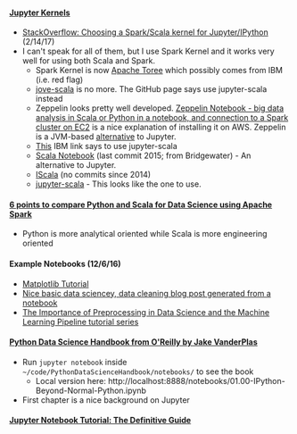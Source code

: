 #### [Jupyter Kernels](https://github.com/jupyter/jupyter/wiki/Jupyter-kernels)
* [StackOverflow: Choosing a Spark/Scala kernel for Jupyter/IPython](http://stackoverflow.com/questions/32858203/choose-spark-scala-kernel-for-jupyter-ipython) (2/14/17)
* I can't speak for all of them, but I use Spark Kernel and it works very well for using both Scala and Spark.
  * Spark Kernel is now [Apache Toree](https://developer.ibm.com/open/openprojects/apache-toree/) which possibly comes from IBM (i.e. red flag)
  * [jove-scala](http://people.duke.edu/~ccc14/sta-663/Jupyter.html) is no more.  The GitHub page says use jupyter-scala instead
  * Zeppelin looks pretty well developed.  [Zeppelin Notebook - big data analysis in Scala or Python in a notebook, and connection to a Spark cluster on EC2](http://christopher5106.github.io/big/data/2015/07/03/iPython-Jupyter-Spark-Notebook-and-Zeppelin-comparison-for-big-data-in-scala-and-python-for-spark-clusters.html) is a nice explanation of installing it on AWS.  Zeppelin is a JVM-based [alternative](https://github.com/alexarchambault/jupyter-scala) to Jupyter.
  * [This](https://developer.ibm.com/hadoop/2016/05/04/install-jupyter-notebook-spark/) IBM link says to use jupyter-scala
  * [Scala Notebook](https://github.com/Bridgewater/scala-notebook) (last commit 2015; from Bridgewater) - An alternative to Jupyter.
  * [IScala](https://github.com/mattpap/IScala) (no commits since 2014)
  * [jupyter-scala](https://github.com/alexarchambault/jupyter-scala) - This looks like the one to use.

#### [6 points to compare Python and Scala for Data Science using Apache Spark](https://datasciencevademecum.wordpress.com/2016/01/28/6-points-to-compare-python-and-scala-for-data-science-using-apache-spark/)
* Python is more analytical oriented while Scala is more engineering oriented

#### Example Notebooks (12/6/16)
* [Matplotlib Tutorial](http://nbviewer.jupyter.org/github/jrjohansson/scientific-python-lectures/blob/master/Lecture-4-Matplotlib.ipynb)
* [Nice basic data sciencey, data cleaning blog post generated from a notebook](http://danielfrg.com/blog/2013/03/07/kaggle-bulldozers-basic-cleaning/)
* [The Importance of Preprocessing in Data Science and the Machine Learning Pipeline tutorial series](https://www.datacamp.com/community/tutorials/the-importance-of-preprocessing-in-data-science-and-the-machine-learning-pipeline-i-centering-scaling-and-k-nearest-neighbours#gs.nPFcZ2s)

#### [Python Data Science Handbook from O'Reilly by Jake VanderPlas](https://github.com/jakevdp/PythonDataScienceHandbook)
* Run `jupyter notebook` inside `~/code/PythonDataScienceHandbook/notebooks/` to see the book
  * Local version here: http://localhost:8888/notebooks/01.00-IPython-Beyond-Normal-Python.ipynb
* First chapter is a nice background on Jupyter

#### [Jupyter Notebook Tutorial: The Definitive Guide](https://www.datacamp.com/community/tutorials/tutorial-jupyter-notebook?utm_campaign=Data%2BElixir&utm_medium=email&utm_source=Data_Elixir_107#gs.JClrSzA)
